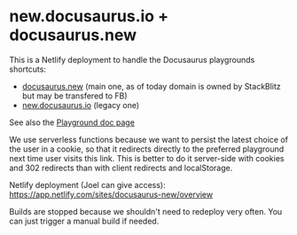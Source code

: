 # new.docusaurus.io + docusaurus.new

This is a Netlify deployment to handle the Docusaurus playgrounds shortcuts:

- [docusaurus.new](https://docusaurus.new) (main one, as of today domain is owned by StackBlitz but may be transfered to FB)
- [new.docusaurus.io](https://new.docusaurus.io) (legacy one)

See also the [Playground doc page](https://docusaurus.io/docs/playground)

We use serverless functions because we want to persist the latest choice of the user in a cookie, so that it redirects directly to the preferred playground next time user visits this link. This is better to do it server-side with cookies and 302 redirects than with client redirects and localStorage.

Netlify deployment (Joel can give access): https://app.netlify.com/sites/docusaurus-new/overview

Builds are stopped because we shouldn't need to redeploy very often. You can just trigger a manual build if needed.
